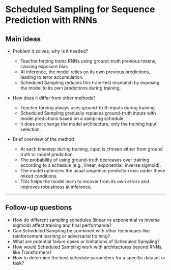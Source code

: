 # Scheduled Sampling for Sequence Prediction with RNNs

## Main ideas

- Problem it solves, why is it needed?  
  - Teacher forcing trains RNNs using ground-truth previous tokens, causing exposure bias.  
  - At inference, the model relies on its own previous predictions, leading to error accumulation.  
  - Scheduled Sampling reduces this train-test mismatch by exposing the model to its own predictions during training.

- How does it differ from other methods?  
  - Teacher forcing always uses ground-truth inputs during training.  
  - Scheduled Sampling gradually replaces ground-truth inputs with model predictions based on a sampling schedule.  
  - It does not change the model architecture, only the training input selection.

- Brief overview of the method  
  - At each timestep during training, input is chosen either from ground truth or model prediction.  
  - The probability of using ground-truth decreases over training according to a schedule (e.g., linear, exponential, inverse sigmoid).  
  - The model optimizes the usual sequence prediction loss under these mixed conditions.  
  - This helps the model learn to recover from its own errors and improves robustness at inference.

---

## Follow-up questions

- How do different sampling schedules (linear vs exponential vs inverse sigmoid) affect training and final performance?  
- Can Scheduled Sampling be combined with other techniques like reinforcement learning or adversarial training?  
- What are potential failure cases or limitations of Scheduled Sampling?  
- How would Scheduled Sampling work with architectures beyond RNNs, like Transformers?  
- How to determine the best schedule parameters for a specific dataset or task?
